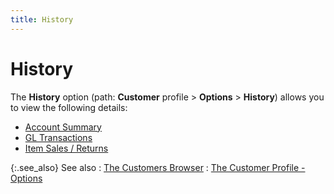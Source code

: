 ```yaml
---
title: History
---
```


# History


The **History** option (path: **Customer** profile > **Options**  > **History**) allows you to view  the following details:

- [Account  Summary]({{site.mc_baseurl}}/customer-profile-options/information-available/history/account-summary/account_summary_customer_profile_options.html)
- [GL  Transactions]({{site.mc_baseurl}}/customer-profile-options/information-available/history/gl_transactions.html)
- [Item  Sales / Returns]({{site.mc_baseurl}}/customer-profile-options/information-available/history/items_sales_returns_customer_profile_options.html)



{:.see_also}
See also
: [The Customers  Browser]({{site.mc_baseurl}}/customers-browser/the_customer_browser.html)
: [The Customer  Profile - Options]({{site.mc_baseurl}}/customer-profile-options/customer_profile_options.html)
